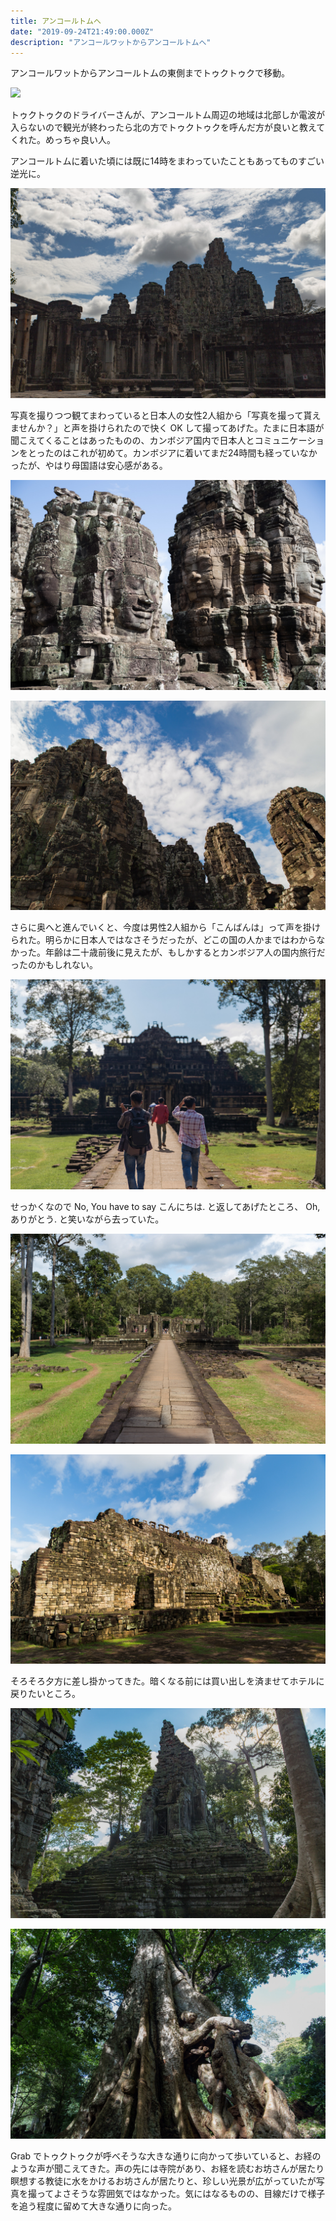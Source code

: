 ```yaml
---
title: アンコールトムへ
date: "2019-09-24T21:49:00.000Z"
description: "アンコールワットからアンコールトムへ"
---
```


アンコールワットからアンコールトムの東側までトゥクトゥクで移動。

<img src="https://maps.googleapis.com/maps/api/staticmap?center=13.4411217,103.8590996&zoom=13&size=640x480&markers=color:red%7C13.4411217,103.8590996&key=AIzaSyB-Y9VfGNRw433EqW3-GskaD5Utwm_Ogbg" />

トゥクトゥクのドライバーさんが、アンコールトム周辺の地域は北部しか電波が入らないので観光が終わったら北の方でトゥクトゥクを呼んだ方が良いと教えてくれた。めっちゃ良い人。

アンコールトムに着いた頃には既に14時をまわっていたこともあってものすごい逆光に。

![angkor-thom-1](./angkor-thom-1.jpg)

写真を撮りつつ観てまわっていると日本人の女性2人組から「写真を撮って貰えませんか？」と声を掛けられたので快く OK して撮ってあげた。たまに日本語が聞こえてくることはあったものの、カンボジア国内で日本人とコミュニケーションをとったのはこれが初めて。カンボジアに着いてまだ24時間も経っていなかったが、やはり母国語は安心感がある。

![angkor-thom-2](./angkor-thom-2.jpg)

![angkor-thom-3](./angkor-thom-3.jpg)

さらに奥へと進んでいくと、今度は男性2人組から「こんばんは」って声を掛けられた。明らかに日本人ではなさそうだったが、どこの国の人かまではわからなかった。年齢は二十歳前後に見えたが、もしかするとカンボジア人の国内旅行だったのかもしれない。

![angkor-thom-4](./angkor-thom-4.jpg)

せっかくなので No, You have to say こんにちは. と返してあげたところ、 Oh, ありがとう. と笑いながら去っていた。

![angkor-thom-5](./angkor-thom-5.jpg)

![angkor-thom-6](./angkor-thom-6.jpg)

そろそろ夕方に差し掛かってきた。暗くなる前には買い出しを済ませてホテルに戻りたいところ。

![angkor-thom-7](./angkor-thom-7.jpg)

![angkor-thom-8](./angkor-thom-8.jpg)

Grab でトゥクトゥクが呼べそうな大きな通りに向かって歩いていると、お経のような声が聞こえてきた。声の先には寺院があり、お経を読むお坊さんが居たり瞑想する教徒に水をかけるお坊さんが居たりと、珍しい光景が広がっていたが写真を撮ってよさそうな雰囲気ではなかった。気にはなるものの、目線だけで様子を追う程度に留めて大きな通りに向った。
